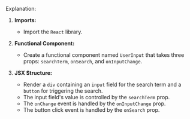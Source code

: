 Explanation:

1. **Imports:**

   - Import the `React` library.

2. **Functional Component:**

   - Create a functional component named `UserInput` that takes three props: `searchTerm`, `onSearch`, and `onInputChange`.

3. **JSX Structure:**
   - Render a `div` containing an `input` field for the search term and a `button` for triggering the search.
   - The input field's value is controlled by the `searchTerm` prop.
   - The `onChange` event is handled by the `onInputChange` prop.
   - The button click event is handled by the `onSearch` prop.
